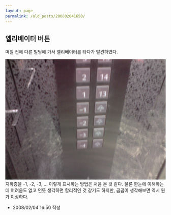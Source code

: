 ```yaml
---
layout: page
permalink: /old_posts/200802041650/
---
```


## 엘리베이터 버튼

며칠 전에 다른 빌딩에 가서 엘리베이터를 타다가 발견하였다.

![c0003499_47a6c30ecf338.jpg](200802041650/c0003499_47a6c30ecf338.jpg)
지하층을 -1, -2, -3, ... 이렇게 표시하는 방법은 처음 본 것 같다. 
물론 한눈에 이해하는 데 어려움도 없고 언뜻 생각하면 합리적인 것 같기도 하지만, 곰곰이 생각해보면 역시 뭔가 이상하다.







- 2008/02/04 16:50 작성